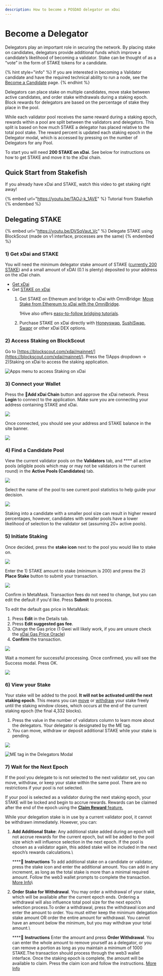 ```yaml
---
description: How to become a POSDAO delegator on xDai
---
```


# Become a Delegator

Delegators play an important role in securing the network. By placing stake on candidates, delegators provide additional funds which improve a candidate’s likelihood of becoming a validator. Stake can be thought of as a “vote” in the form of STAKE tokens for a candidate.

{% hint style="info" %}
If you are interested in becoming a Validator candidate and have the required technical ability to run a node, see the [Become a Candidate](become-a-candidate-validator.md) page.
{% endhint %}

Delegators can place stake on multiple candidates, move stake between active candidates, and order stake withdrawals during a staking epoch. Block rewards for delegators are based on the percentage of stake they place in the pool.&#x20;

While each validator pool receives the same reward during a staking epoch, rewards within a pool are split between the validators and delegators. This split is based on how much STAKE a delegator has placed relative to the total pool stake. The reward percent is updated each staking epoch in the Delegator modal, which is accessed by pressing on the number of Delegators for any Pool.

To start you will need **200 STAKE on xDai.** See below for instructions on how to get STAKE and move it to the xDai chain.

## Quick Start from Stakefish

If you already have xDai and STAKE, watch this video to get staking right away!

{% embed url="https://youtu.be/TAOJ-k_1AVE" %}
Tutorial from Stakefish
{% endembed %}

## **Delegating STAKE**

{% embed url="https://youtu.be/DVSqVaut_Vc" %}
Delegate STAKE using BlockScout (made on v1 interface, processes are the same)
{% endembed %}

### 1) Get xDai and STAKE

You will need the minimum delegator stake amount of STAKE ([currently 200 STAKE](https://snapshot.page/#/xdaistake.eth/proposal/QmW87yvqQ64t97wj4woee1dBtX1uQSeED8pCqoW2yk5qWs)) and a small amount of xDAI (0.1 is plenty) deposited to your address on the xDai chain.

* [Get xDai](../../../../for-users/getting-started-with-gc/#2-get-a-little-xdai)
* Get [STAKE on xDai](../get-stake/)
  1.  Get STAKE on Ethereum and bridge to xDai with OmniBridge: [Move Stake from Ethereum to xDai with the OmniBridge](https://youtu.be/qbuBqur9lcE).&#x20;

      1Hive also offers [easy-to-follow bridging tutorials](https://honeyswap.org/xdai-bridges).
  2. Purchase STAKE on xDai directly with [Honeyswap](https://honeyswap.org/#/swap), [SushiSwap](https://app.sushi.com/swap), [Swapr](https://swapr.eth.link/#/swap) or other xDai DEX options.&#x20;

### 2) Access Staking on BlockScout

Go to [https://blockscout.com/xdai/mainnet/](https://blockscout.com/xdai/mainnet/). Press the 1)Apps dropdown -> 2)Staking on xDai to access the staking application.

![Apps menu to access Staking on xDai](../../../../.gitbook/assets/staking-1.png)

### 3) Connect your Wallet&#x20;

Press the **🦊Add xDai Chain** button and approve the xDai network. Press **Login** to connect to the application. Make sure you are connecting your address containing STAKE and xDai.

![](../../../../.gitbook/assets/connect-wallet.gif)

Once connected, you should see your address and STAKE balance in the site banner.

![](../../../../.gitbook/assets/address-1.png)

### 4) Find a Candidate Pool

View the current validator pools on the **Validators** tab, and **** all active pools (eligible pools which may or may not be validators in the current round) in the **Active Pools (Candidates)** tab.&#x20;

![](../../../../.gitbook/assets/select-validator.png)

Select the name of the pool to see current pool statistics to help guide your decision.&#x20;

![](../../../../.gitbook/assets/peerion-1.png)

Staking into a candidate with a smaller pool size can result in higher reward percentages, however, candidates with smaller pools have a lower likelihood of selection to the validator set (assuming 20+ active pools).

### 5) Initiate Staking

Once decided, press the **stake icon** next to the pool you would like to stake on.

![](../../../../.gitbook/assets/stake-on-anyblock.png)

Enter the 1) STAKE amount to stake (minimum is 200) and press the 2) **Place Stake** button to submit your transaction.

![](../../../../.gitbook/assets/anyblock-1.png)

Confirm in MetaMask. Transaction fees do not need to change, but you can edit the default if you'd like. Press **Submit** to process.

To edit the default gas price in MetaMask:

1. Press **Edit** in the Details tab.
2. Press **Edit suggested gas fee**.
3. Change the Gas price (1 Gwei will likely work, if you are unsure check the [xDai Gas Price Oracle](../../../../for-developers/developer-resources/gas-price-oracle.md))
4. **Confirm** the transaction.

![](../../../../.gitbook/assets/mm-priority.png)

Wait a moment for successful processing. Once confirmed, you will see the Success modal. Press OK.

![](<../../../../.gitbook/assets/success-modal (1).png>)

### 6) View your Stake

Your stake will be added to the pool. **It will not be activated until the next staking epoch**. This means you can [move](staking-operations/move-stake.md) or [withdraw](staking-operations/withdraw-stake.md) your stake freely until the staking window closes, which occurs at the end of the current staking epoch (the final 4,332 blocks).

1. Press the value in the number of validators column to learn more about the delegators. Your delegator is designated by the ME tag.
2. You can move, withdraw or deposit additional STAKE while your stake is pending.

![](../../../../.gitbook/assets/delegate-moves.png)

![ME tag in the Delegators Modal](../../../../.gitbook/assets/anyblock-delegator.png)

### 7) Wait for the Next Epoch

If the pool you delegate to is not selected to the next validator set, you can move, withdraw, or keep your stake within the same pool. There are no restrictions if your pool is not selected.

If your pool is selected as a validator during the next staking epoch, your STAKE will be locked and begin to accrue rewards. Rewards can be claimed after the end of the epoch using the [**Claim Reward** feature.](staking-operations/claim-stake.md)

While your delegation stake is in use by a current validator pool, it cannot be withdrawn immediately. However, you can:

1.  **Add Additional Stake**: Any additional stake added during an epoch will not accrue rewards for the current epoch, but will be added to the pool size which will influence selection in the next epoch. If the pool is chosen as a validator again, this added stake will be included in the next epoch’s rewards calculations.\


    ****:gem: **Instructions** To add additional stake on a candidate or validator, press the stake icon and enter the additional amount. You can add in any increment, as long as the total stake is more than a minimal required amount. Follow the web3 wallet prompts to complete the transaction. [More Info](staking-operations/add-stake.md)\

2.  **Order Stake for Withdrawal**. You may order a withdrawal of your stake, which will be available after the current epoch ends. Ordering a withdrawal will also influence total pool size for the next epoch’s selection process.To order a withdrawal, press the withdrawal icon and enter the amount to order. You must either keep the minimum delegation stake amount OR order the entire amount for withdrawal. You cannot have an amount below the minimum, but you may withdraw your total amount.\


    ****:gem: **Instructions** Enter the amount and press **Order Withdrawal**. You can enter the whole amount to remove yourself as a delegator, or you can remove a portion as long as you maintain a minimum of 1000 STAKE.The transaction should process through the web3 wallet interface. Once the staking epoch is complete, the amount will be available to claim. Press the claim icon and follow the instructions. [More Info](staking-operations/withdraw-stake.md#ordered-withdrawal)
